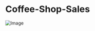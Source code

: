 # Coffee-Shop-Sales
![Image](https://github.com/user-attachments/assets/bac5df3c-c22b-48e4-a219-128160dfcfd6)
